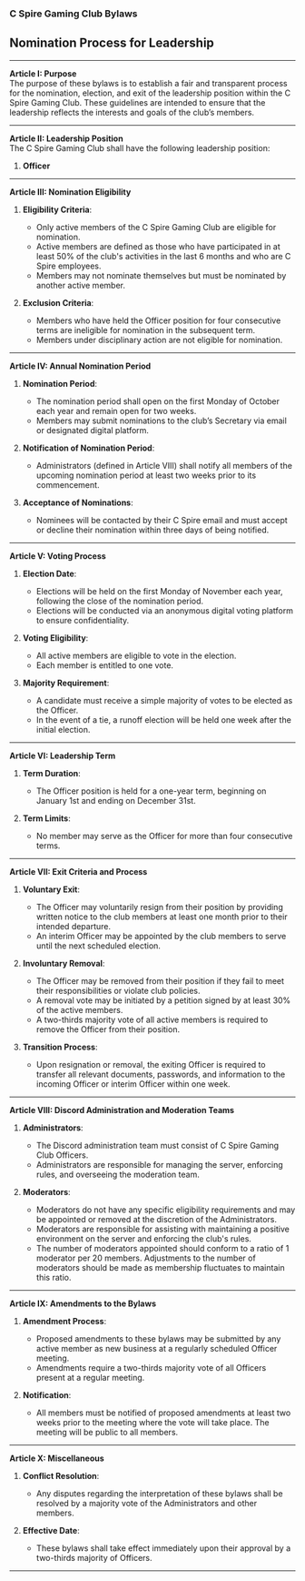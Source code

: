 ### C Spire Gaming Club Bylaws 

## Nomination Process for Leadership

---

**Article I: Purpose**  
The purpose of these bylaws is to establish a fair and transparent process for the nomination, election, and exit of the leadership position within the C Spire Gaming Club. 
These guidelines are intended to ensure that the leadership reflects the interests and goals of the club’s members.

---

**Article II: Leadership Position**  
The C Spire Gaming Club shall have the following leadership position:
1. **Officer**

---

**Article III: Nomination Eligibility**

1. **Eligibility Criteria**:
   - Only active members of the C Spire Gaming Club are eligible for nomination.
   - Active members are defined as those who have participated in at least 50% of the club's activities in the last 6 months and who are C Spire employees.
   - Members may not nominate themselves but must be nominated by another active member.

2. **Exclusion Criteria**:
   - Members who have held the Officer position for four consecutive terms are ineligible for nomination in the subsequent term.
   - Members under disciplinary action are not eligible for nomination.

---

**Article IV: Annual Nomination Period**

1. **Nomination Period**:
   - The nomination period shall open on the first Monday of October each year and remain open for two weeks.
   - Members may submit nominations to the club’s Secretary via email or designated digital platform.

2. **Notification of Nomination Period**:
   - Administrators (defined in Article VIII) shall notify all members of the upcoming nomination period at least two weeks prior to its commencement.

3. **Acceptance of Nominations**:
   - Nominees will be contacted by their C Spire email and must accept or decline their nomination within three days of being notified.

---

**Article V: Voting Process**

1. **Election Date**:
   - Elections will be held on the first Monday of November each year, following the close of the nomination period.
   - Elections will be conducted via an anonymous digital voting platform to ensure confidentiality.

2. **Voting Eligibility**:
   - All active members are eligible to vote in the election.
   - Each member is entitled to one vote.

3. **Majority Requirement**:
   - A candidate must receive a simple majority of votes to be elected as the Officer.
   - In the event of a tie, a runoff election will be held one week after the initial election.

---

**Article VI: Leadership Term**

1. **Term Duration**:
   - The Officer position is held for a one-year term, beginning on January 1st and ending on December 31st.

2. **Term Limits**:
   - No member may serve as the Officer for more than four consecutive terms.

---

**Article VII: Exit Criteria and Process**

1. **Voluntary Exit**:
   - The Officer may voluntarily resign from their position by providing written notice to the club members at least one month prior to their intended departure.
   - An interim Officer may be appointed by the club members to serve until the next scheduled election.

2. **Involuntary Removal**:
   - The Officer may be removed from their position if they fail to meet their responsibilities or violate club policies.
   - A removal vote may be initiated by a petition signed by at least 30% of the active members.
   - A two-thirds majority vote of all active members is required to remove the Officer from their position.

3. **Transition Process**:
   - Upon resignation or removal, the exiting Officer is required to transfer all relevant documents, passwords, and information to the incoming Officer or interim Officer within one week.

---

**Article VIII: Discord Administration and Moderation Teams**

1. **Administrators**:
   - The Discord administration team must consist of C Spire Gaming Club Officers.
   - Administrators are responsible for managing the server, enforcing rules, and overseeing the moderation team.

2. **Moderators**:
   - Moderators do not have any specific eligibility requirements and may be appointed or removed at the discretion of the Administrators.
   - Moderators are responsible for assisting with maintaining a positive environment on the server and enforcing the club's rules.
   - The number of moderators appointed should conform to a ratio of 1 moderator per 20 members. Adjustments to the number of moderators should be made as membership fluctuates to maintain this ratio.
---

**Article IX: Amendments to the Bylaws**

1. **Amendment Process**:
   - Proposed amendments to these bylaws may be submitted by any active member as new business at a regularly scheduled Officer meeting.
   - Amendments require a two-thirds majority vote of all Officers present at a regular meeting.

2. **Notification**:
   - All members must be notified of proposed amendments at least two weeks prior to the meeting where the vote will take place. The meeting will be public to all members.

---

**Article X: Miscellaneous**

1. **Conflict Resolution**:
   - Any disputes regarding the interpretation of these bylaws shall be resolved by a majority vote of the Administrators and other members.

2. **Effective Date**:
   - These bylaws shall take effect immediately upon their approval by a two-thirds majority of Officers.

---
